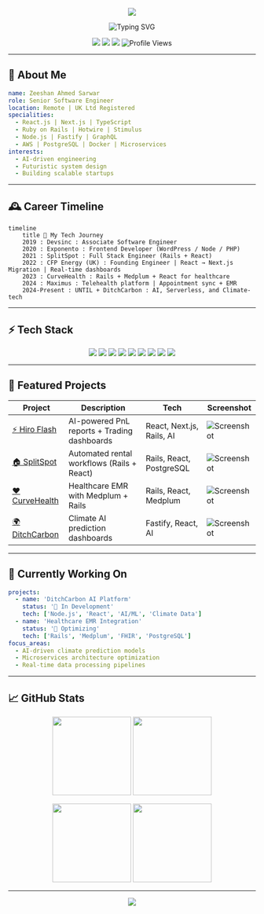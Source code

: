 <p align="center">
  <img src="https://capsule-render.vercel.app/api?type=waving&color=0:00f5ff,100:ff00ff&height=250&section=header&text=Zeeshan%20Ahmed%20Sarwar&fontSize=45&fontColor=ffffff&animation=fadeIn&fontAlignY=40"/>
</p>

<p align="center">
  <img src="https://readme-typing-svg.herokuapp.com?font=Orbitron&size=30&pause=1000&color=00F5FF,FF00FF&center=true&vCenter=true&width=1000&lines=🚀+Senior+AI+Software+Engineer;React+•+Next.js+•+Typescript+•+Rails+•+Node+•+Python;AI+•+LLM+•+MCP+•+Building+the+Future+with+Code;Full-Stack+•+Cloud+•+Microservices" alt="Typing SVG" />
</p>

<p align="center">
  <a href="mailto:zeshanahmedoff@gmail.com"><img src="https://img.shields.io/badge/Email-Contact-blue?style=for-the-badge&logo=gmail"/></a>
  <a href="https://www.linkedin.com/in/expert-fullstack-webdeveloper/"><img src="https://img.shields.io/badge/LinkedIn-Profile-0A66C2?style=for-the-badge&logo=linkedin"/></a>
  <a href="https://drive.google.com/file/d/your-resume-id/view"><img src="https://img.shields.io/badge/Resume-Download-red?style=for-the-badge&logo=adobeacrobatreader"/></a>
  <img src="https://komarev.com/ghpvc/?username=ZeeshanAhmedoff1997&style=for-the-badge&color=blueviolet" alt="Profile Views"/>
</p>

---

## 🌌 About Me

```yaml
name: Zeeshan Ahmed Sarwar
role: Senior Software Engineer
location: Remote | UK Ltd Registered
specialities:
  - React.js | Next.js | TypeScript
  - Ruby on Rails | Hotwire | Stimulus
  - Node.js | Fastify | GraphQL
  - AWS | PostgreSQL | Docker | Microservices
interests:
  - AI-driven engineering
  - Futuristic system design
  - Building scalable startups
```

---

## 🕰 Career Timeline

```mermaid
timeline
    title 🚀 My Tech Journey
    2019 : Devsinc : Associate Software Engineer
    2020 : Exponento : Frontend Developer (WordPress / Node / PHP)
    2021 : SplitSpot : Full Stack Engineer (Rails + React)
    2022 : CFP Energy (UK) : Founding Engineer | React → Next.js Migration | Real-time dashboards
    2023 : CurveHealth : Rails + Medplum + React for healthcare
    2024 : Maximus : Telehealth platform | Appointment sync + EMR
    2024-Present : UNTIL + DitchCarbon : AI, Serverless, and Climate-tech
```

---

## ⚡ Tech Stack

<p align="center">
  <!-- Frontend -->
  <img src="https://img.shields.io/badge/React-20232A?style=for-the-badge&logo=react&logoColor=61DAFB"/>
  <img src="https://img.shields.io/badge/Next.js-000000?style=for-the-badge&logo=nextdotjs"/>
  <img src="https://img.shields.io/badge/TypeScript-007ACC?style=for-the-badge&logo=typescript&logoColor=white"/>
  <!-- Backend -->
  <img src="https://img.shields.io/badge/Rails-CC0000?style=for-the-badge&logo=ruby-on-rails&logoColor=white"/>
  <img src="https://img.shields.io/badge/Node.js-339933?style=for-the-badge&logo=node.js&logoColor=white"/>
  <img src="https://img.shields.io/badge/Fastify-000000?style=for-the-badge&logo=fastify"/>
  <!-- Cloud & DB -->
  <img src="https://img.shields.io/badge/AWS-232F3E?style=for-the-badge&logo=amazonaws"/>
  <img src="https://img.shields.io/badge/PostgreSQL-316192?style=for-the-badge&logo=postgresql&logoColor=white"/>
  <img src="https://img.shields.io/badge/Docker-2496ED?style=for-the-badge&logo=docker&logoColor=white"/>
</p>

---

## 💼 Featured Projects

| Project             | Description                                 | Tech                      | Screenshot                                                              |
| ------------------- | ------------------------------------------- | ------------------------- | ----------------------------------------------------------------------- |
| [⚡ Hiro Flash](#)  | AI-powered PnL reports + Trading dashboards | React, Next.js, Rails, AI | ![Screenshot](https://via.placeholder.com/400x200.png?text=Hiro+Flash)  |
| [🏠 SplitSpot](#)   | Automated rental workflows (Rails + React)  | Rails, React, PostgreSQL  | ![Screenshot](https://via.placeholder.com/400x200.png?text=SplitSpot)   |
| [❤️ CurveHealth](#) | Healthcare EMR with Medplum + Rails         | Rails, React, Medplum     | ![Screenshot](https://via.placeholder.com/400x200.png?text=CurveHealth) |
| [🌍 DitchCarbon](#) | Climate AI prediction dashboards            | Fastify, React, AI        | ![Screenshot](https://via.placeholder.com/400x200.png?text=DitchCarbon) |

---

## 🎯 Currently Working On

```yaml
projects:
  - name: 'DitchCarbon AI Platform'
    status: '🚀 In Development'
    tech: ['Node.js', 'React', 'AI/ML', 'Climate Data']
  - name: 'Healthcare EMR Integration'
    status: '🔧 Optimizing'
    tech: ['Rails', 'Medplum', 'FHIR', 'PostgreSQL']
focus_areas:
  - AI-driven climate prediction models
  - Microservices architecture optimization
  - Real-time data processing pipelines
```

---

## 📈 GitHub Stats

<p align="center">
  <img src="https://github-readme-stats.vercel.app/api?username=ZeeshanAhmedoff1997&show_icons=true&theme=radical&include_all_commits=true&count_private=true" height="160"/>
  <img src="https://github-readme-streak-stats.herokuapp.com/?user=ZeeshanAhmedoff1997&theme=radical" height="160"/>
</p>

<p align="center">
  <img src="https://github-readme-stats.vercel.app/api/top-langs/?username=ZeeshanAhmedoff1997&layout=compact&theme=radical&langs_count=10" height="160"/>
  <img src="https://github-readme-activity-graph.vercel.app/graph?username=ZeeshanAhmedoff1997&theme=redical&hide_border=true" height="160"/>
</p>

---

<p align="center">
  <img src="https://capsule-render.vercel.app/api?type=waving&color=0:ff00ff,100:00f5ff&height=150&section=footer"/>
</p>
